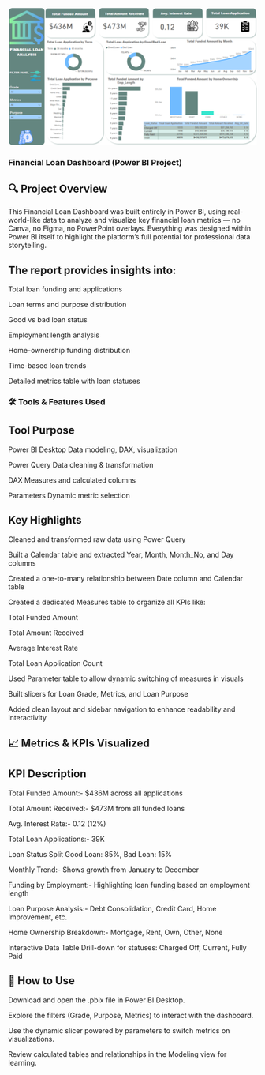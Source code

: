 ![Financial Loan Analysis Dashboard](Financial_Loan_Dashboard-Scrnt.png)


### Financial Loan Dashboard (Power BI Project)

## 🔍 Project Overview
This Financial Loan Dashboard was built entirely in Power BI, using real-world-like data to analyze and visualize key financial loan metrics — no Canva, no Figma, no PowerPoint overlays. Everything was designed within Power BI itself to highlight the platform’s full potential for professional data storytelling.


## The report provides insights into:

Total loan funding and applications

Loan terms and purpose distribution

Good vs bad loan status

Employment length analysis

Home-ownership funding distribution

Time-based loan trends

Detailed metrics table with loan statuses


### 🛠 Tools & Features Used

## Tool	Purpose

Power BI Desktop	Data modeling, DAX, visualization

Power Query	Data cleaning & transformation

DAX	Measures and calculated columns

Parameters Dynamic metric selection 


## Key Highlights
Cleaned and transformed raw data using Power Query

Built a Calendar table and extracted Year, Month, Month_No, and Day columns

Created a one-to-many relationship between Date column and Calendar table

Created a dedicated Measures table to organize all KPIs like:

Total Funded Amount

Total Amount Received

Average Interest Rate

Total Loan Application Count

Used Parameter table to allow dynamic switching of measures in visuals

Built slicers for Loan Grade, Metrics, and Loan Purpose

Added clean layout and sidebar navigation to enhance readability and interactivity


## 📈 Metrics & KPIs Visualized

## KPI	Description

Total Funded Amount:-    $436M across all applications

Total Amount Received:-	$473M from all funded loans

Avg. Interest Rate:-	0.12 (12%)

Total Loan Applications:-	39K

Loan Status Split	Good Loan: 85%, 
                    Bad Loan: 15%

Monthly Trend:-	Shows growth from January to December

Funding by Employment:-	Highlighting loan funding based on employment length

Loan Purpose Analysis:-	Debt Consolidation, Credit Card, Home Improvement, etc.

Home Ownership Breakdown:-	Mortgage, Rent, Own, Other, None

Interactive Data Table	Drill-down for statuses: Charged Off, Current, Fully Paid


## 📌 How to Use

Download and open the .pbix file in Power BI Desktop.

Explore the filters (Grade, Purpose, Metrics) to interact with the dashboard.

Use the dynamic slicer powered by parameters to switch metrics on visualizations.

Review calculated tables and relationships in the Modeling view for learning.



